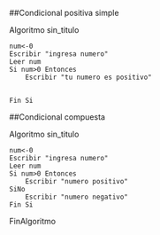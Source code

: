##Condicional positiva simple


Algoritmo sin_titulo
	
	num<-0
	Escribir "ingresa numero"
	Leer num
	Si num>0 Entonces
		Escribir "tu numero es positivo"

		
	Fin Si
  
  ##Condicional compuesta
	
  Algoritmo sin_titulo
	
	num<-0
	Escribir "ingresa numero"
	Leer num
	Si num>0 Entonces
		Escribir "numero positivo"
	SiNo
		Escribir "numero negativo"
	Fin Si
	
	
	
FinAlgoritmo
